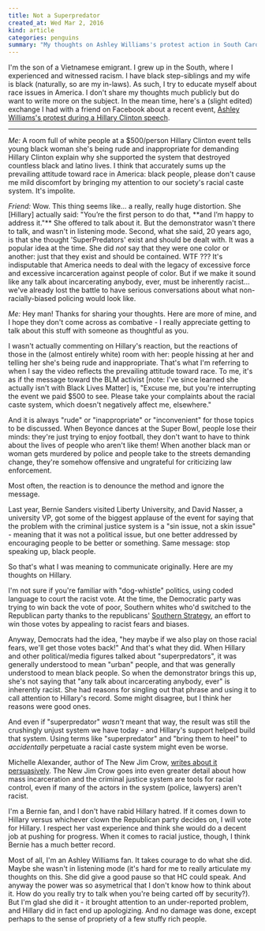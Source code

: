 ```yaml
---
title: Not a Superpredator
created_at: Wed Mar 2, 2016
kind: article
categories: penguins
summary: "My thoughts on Ashley Williams's protest action in South Carolina."
---
```


I'm the son of a Vietnamese emigrant. I grew up in the South, where I
experienced and witnessed racism. I have black step-siblings and my
wife is black (naturally, so are my in-laws). As such, I try to
educate myself about race issues in America. I don't share my thoughts
much publicly but do want to write more on the subject. In the mean
time, here's a (slight edited) exchange I had with a friend on
Facebook about a recent event,
[Ashley Williams's protest during a Hillary Clinton speech](https://www.youtube.com/watch?v=LqLfvQfuvsA).

---

*Me:* A room full of white people at a $500/person Hillary Clinton event
tells young black woman she's being rude and inappropriate for
demanding Hillary Clinton explain why she supported the system that
destroyed countless black and latino lives. I think that accurately
sums up the prevailing attitude toward race in America: black people,
please don't cause me mild discomfort by bringing my attention to our
society's racial caste system. It's impolite.

*Friend:* Wow. This thing seems like... a really, really huge
distortion. She [Hillary] actually said: "You’re the first person to
do that, \*\*and I’m happy to address it."\*\* She offered to talk
about it. But the demonstrator wasn't there to talk, and wasn't in
listening mode. Second, what she said, 20 years ago, is that she
thought 'SuperPredators' exist and should be dealt with. It was a
popular idea at the time. She did *not* say that they were one color
or another: just that they exist and should be contained. WTF ??? It's
indisputable that America needs to deal with the legacy of excessive
force and excessive incarceration against people of color. But if we
make it sound like any talk about incarcerating anybody, ever, must be
inherently racist... we've already lost the battle to have serious
conversations about what non-racially-biased policing would look like.


*Me:* Hey man! Thanks for sharing your thoughts. Here are more of
mine, and I hope they don't come across as combative - I really
appreciate getting to talk about this stuff with someone as
thoughtful as you.

I wasn't actually commenting on Hillary's reaction, but the reactions
of those in the (almost entirely white) room with her: people hissing
at her and telling her she's being rude and inappropriate. That's what
I'm referring to when I say the video reflects the prevailing attitude
toward race. To me, it's as if the message toward the BLM activist
[note: I've since learned she actually isn't with Black Lives Matter]
is, "Excuse me, but you're interrupting the event we paid $500 to
see. Please take your complaints about the racial caste system, which
doesn't negatively affect me, elsewhere."

And it is always "rude" or "inappropriate" or "inconvenient" for those
topics to be discussed. When Beyonce dances at the Super Bowl, people
lose their minds: they're just trying to enjoy football, they don't
want to have to think about the lives of people who aren't like them!
When another black man or woman gets murdered by police and people
take to the streets demanding change, they're somehow offensive and
ungrateful for criticizing law enforcement.

Most often, the reaction is to denounce the method and ignore the
message.

Last year, Bernie Sanders visited Liberty University, and David
Nasser, a university VP, got some of the biggest applause of the event
for saying that the problem with the criminal justice system is a "sin
issue, not a skin issue" - meaning that it was not a political issue,
but one better addressed by encouraging people to be better or
something. Same message: stop speaking up, black people.

So that's what I was meaning to communicate originally. Here are my
thoughts on Hillary.

I'm not sure if you're familiar with "dog-whistle" politics, using
coded language to court the racist vote. At the time, the Democratic
party was trying to win back the vote of poor, Southern whites who'd
switched to the Republican party thanks to the republicans' [Southern
Strategy](https://en.wikipedia.org/wiki/Southern_strategy), an effort
to win those votes by appealing to racist fears and biases.

Anyway, Democrats had the idea, "hey maybe if we also play on those
racial fears, we'll get those votes back!" And that's what they
did. When Hillary and other political/media figures talked about
"superpredators", it was generally understood to mean "urban" people,
and that was generally understood to mean black people. So when the
demonstrator brings this up, she's not saying that "any talk about
incarcerating anybody, ever" is inherently racist. She had reasons for
singling out that phrase and using it to call attention to Hillary's
record. Some might disagree, but I think her reasons were good ones.

And even if "superpredator" *wasn't* meant that way, the result was
still the crushingly unjust system we have today - and Hillary's
support helped build that system. Using terms like "superpredator" and
"bring them to heel" to *accidentally* perpetuate a racial caste
system might even be worse.

Michelle Alexander, author of The New Jim Crow,
[writes about it persuasively](http://www.thenation.com/article/hillary-clinton-does-not-deserve-black-peoples-votes/). The
New Jim Crow goes into even greater detail about how mass
incarceration and the criminal justice system are tools for racial
control, even if many of the actors in the system (police, lawyers)
aren't racist.

I'm a Bernie fan, and I don't have rabid Hillary hatred. If it comes
down to Hillary versus whichever clown the Republican party decides
on, I will vote for Hillary. I respect her vast experience and think
she would do a decent job at pushing for progress. When it comes to
racial justice, though, I think Bernie has a much better record.

Most of all, I'm an Ashley Williams fan. It takes courage to do what
she did. Maybe she wasn't in listening mode (it's hard for me to
really articulate my thoughts on this. She did give a good pause so
that HC could speak. And anyway the power was so asymetrical that I
don't know how to think about it. How do you really try to talk when
you're being carted off by security?). But I'm glad she did it - it
brought attention to an under-reported problem, and Hillary did in
fact end up apologizing. And no damage was done, except perhaps to the
sense of propriety of a few stuffy rich people.
